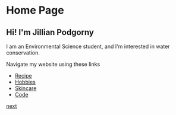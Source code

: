 # Home Page
## Hi! I'm Jillian Podgorny

I am an Environmental Science student, and I'm interested in water conservation. 

Navigate my website using these links

* [Recipe](./recipe.md)
* [Hobbies](./hobby.md)
* [Skincare](./skincare.md)
* [Code](./code.md)

[next](./recipe.md)